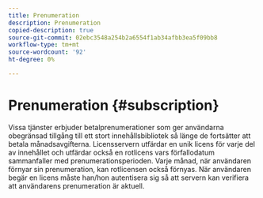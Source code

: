 ```yaml
---
title: Prenumeration
description: Prenumeration
copied-description: true
source-git-commit: 02ebc3548a254b2a6554f1ab34afbb3ea5f09bb8
workflow-type: tm+mt
source-wordcount: '92'
ht-degree: 0%

---
```


# Prenumeration {#subscription}

Vissa tjänster erbjuder betalprenumerationer som ger användarna obegränsad tillgång till ett stort innehållsbibliotek så länge de fortsätter att betala månadsavgifterna. Licensservern utfärdar en unik licens för varje del av innehållet och utfärdar också en rotlicens vars förfallodatum sammanfaller med prenumerationsperioden. Varje månad, när användaren förnyar sin prenumeration, kan rotlicensen också förnyas. När användaren begär en licens måste han/hon autentisera sig så att servern kan verifiera att användarens prenumeration är aktuell.
